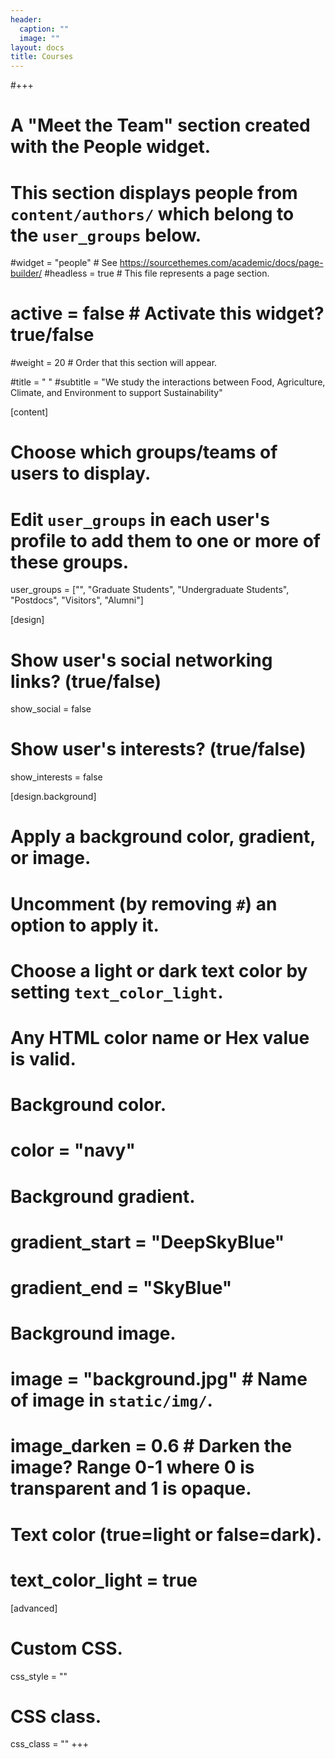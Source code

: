 ```yaml
---
header:
  caption: ""
  image: ""
layout: docs
title: Courses
---
```

#+++
# A "Meet the Team" section created with the People widget.
# This section displays people from `content/authors/` which belong to the `user_groups` below.

#widget = "people"  # See https://sourcethemes.com/academic/docs/page-builder/
#headless = true  # This file represents a page section.
# active = false  # Activate this widget? true/false
#weight = 20  # Order that this section will appear.

#title = " "
#subtitle = "We study the interactions between Food, Agriculture, Climate, and Environment to support Sustainability"

[content]
  # Choose which groups/teams of users to display.
  #   Edit `user_groups` in each user's profile to add them to one or more of these groups.
  user_groups = ["",
                 "Graduate Students",
                 "Undergraduate Students",
                 "Postdocs",
                 "Visitors",
                 "Alumni"]

[design]
  # Show user's social networking links? (true/false)
  show_social = false

  # Show user's interests? (true/false)
  show_interests = false

[design.background]
  # Apply a background color, gradient, or image.
  #   Uncomment (by removing `#`) an option to apply it.
  #   Choose a light or dark text color by setting `text_color_light`.
  #   Any HTML color name or Hex value is valid.
  
  # Background color.
  # color = "navy"
  
  # Background gradient.
  # gradient_start = "DeepSkyBlue"
  # gradient_end = "SkyBlue"
  
  # Background image.
  # image = "background.jpg"  # Name of image in `static/img/`.
  # image_darken = 0.6  # Darken the image? Range 0-1 where 0 is transparent and 1 is opaque.

  # Text color (true=light or false=dark).
  # text_color_light = true  
  
[advanced]
 # Custom CSS. 
 css_style = ""
 
 # CSS class.
 css_class = ""
+++
